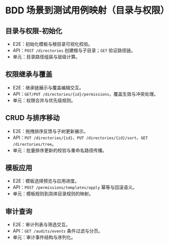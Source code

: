 # BDD 场景到测试用例映射（目录与权限）

## 目录与权限-初始化
- E2E：初始化模板与根目录可视化校验。
- API：`POST /directories` 创建根与子目录；`GET` 验证路径链。
- 单元：目录路径组装与层级计算。

## 权限继承与覆盖
- E2E：继承链展示与覆盖编辑交互。
- API：`GET/PUT /directories/{id}/permissions`，覆盖生效与冲突处理。
- 单元：权限合并与优先级规则。

## CRUD 与排序移动
- E2E：拖拽排序反馈与子树更新展示。
- API：`PUT /directories/{id}`、`PUT /directories/{id}/sort`、`GET /directories/tree`。
- 单元：批量排序更新的校验与重命名路径传播。

## 模板应用
- E2E：模板选择预览与应用进度。
- API：`POST /permissions/templates/apply` 幂等与回滚语义。
- 单元：模板规则到具体目录规则的映射。

## 审计查询
- E2E：审计列表与筛选交互。
- API：`GET /audits/events` 条件过滤与分页。
- 单元：审计事件结构与序列化。